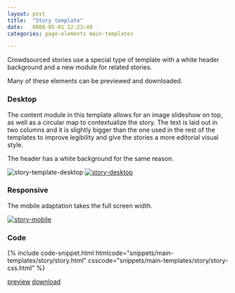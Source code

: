 ```yaml
---
layout: post
title:  "Story template"
date:   0008-05-01 12:23:49
categories: page-elements main-templates

---
```


Crowdsourced stories use a special type of template with a white header background and a new
module for related stories.

<div class="advice">
  <p class="advice_content">Many of these elements can be previewed and downloaded.</p>
</div>

### Desktop

The content module in this template allows for an image slideshow on top, as well as a circular map to
contextualize the story. The text is laid out in two columns and it is slightly bigger than the one used
in the rest of the templates to improve legibility and give the stories a more editorial visual style.

The header has a white background for the same reason.

<div class="gallery">
  <img src="/gfw-style-guides/images/posts/main-templates/story-template/05-01-story-template-desktop.png" alt="story-template-desktop">
  <a href="/gfw-style-guides/images/posts/main-templates/story-template/05-02-story-desktop-full.jpg">
    <img src="/gfw-style-guides/images/posts/main-templates/story-template/05-02-story-desktop.png" alt="story-desktop">
  </a>
</div>

### Responsive

The mobile adaptation takes the full screen width.

<div class="gallery">
  <a href="/gfw-style-guides/images/posts/main-templates/story-template/05-03-story-mobile-full.jpg">
    <img src="/gfw-style-guides/images/posts/main-templates/story-template/05-03-story-mobile.png" alt="story-mobile">
  </a>
</div>

### Code

<div id="code-snippet-box1" class="code-snippet-box">
  {% include code-snippet.html htmlcode="snippets/main-templates/story/story.html" csscode="snippets/main-templates/story/story-css.html" %}
</div>

<a class="btn btn--preview" target="_blank" href="{{site.url}}gfw-style-guides/downloads/main-templates/story/index.html">preview</a>
<a class="btn btn--download" download="story-template.zip" href="{{site.url}}gfw-style-guides/downloads/main-templates/story/story.zip">download</a>
